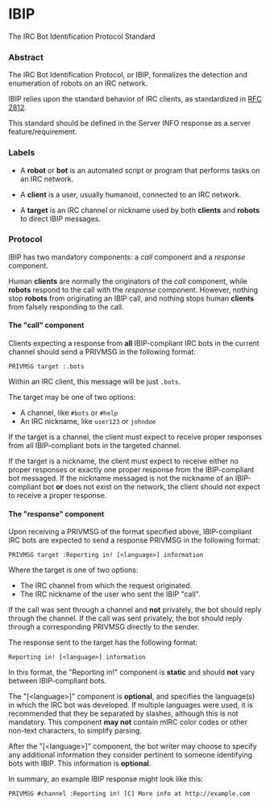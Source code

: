 # IBIP
The IRC Bot Identification Protocol Standard

### Abstract

The IRC Bot Identification Protocol, or IBIP, formalizes the detection
and enumeration of robots on an IRC network.

IBIP relies upon the standard behavior of IRC clients, as standardized in
[RFC 2812](https://tools.ietf.org/html/rfc2812).

This standard should be defined in the Server INFO response as a server feature/requirement.

### Labels

* A **robot** or **bot** is an automated script or program that performs tasks
on an IRC network.

* A **client** is a user, usually humanoid, connected to an IRC network.

* A **target** is an IRC channel or nickname used by both **clients** and
**robots** to direct IBIP messages.

### Protocol

IBIP has two mandatory components: a *call* component and a *response* component.

Human **clients** are normally the originators of the *call* component, while
**robots** respond to the call with the *response* component. However, nothing
stop **robots** from originating an IBIP call, and nothing stops human
**clients** from falsely responding to the call.

#### The "call" component

Clients expecting a response from **all** IBIP-compliant IRC bots in the current
channel should send a PRIVMSG in the following format:

```
PRIVMSG target :.bots
```

Within an IRC client, this message will be just `.bots`.

The target may be one of two options:

* A channel, like `#bots` or `#help`
* An IRC nickname, like `user123` or `johndoe`

If the target is a channel, the client must expect to receive proper responses
from all IBIP-compliant bots in the targeted channel.

If the target is a nickname, the client must expect to receive either no proper
responses or exactly one proper response from the IBIP-compliant bot messaged.
If the nickname messaged is not the nickname of an IBIP-compliant bot **or** does
not exist on the network, the client should not expect to receive a proper
response.

#### The "response" component

Upon receiving a PRIVMSG of the format specified above, IBIP-compliant IRC bots
are expected to send a response PRIVMSG in the following format:

```
PRIVMSG target :Reporting in! [<language>] information
```

Where the target is one of two options:

* The IRC channel from which the request originated.
* The IRC nickname of the user who sent the IBIP "call".

If the call was sent through a channel and **not** privately, the bot should
reply through the channel. If the call was sent privately, the bot should reply
through a corresponding PRIVMSG directly to the sender.

The response sent to the target has the following format:

```
Reporting in! [<language>] information
```

In this format, the "Reporting in!" component is **static** and should **not**
vary between IBIP-compliant bots.

The "[\<language\>]" component is **optional**, and specifies the language(s)
in which the IRC bot was developed. If multiple languages were used, it is
recommended that they be separated by slashes, although this is not mandatory.
This component **may not** contain mIRC color codes or other non-text
characters, to simplify parsing.

After the "[\<language\>]" component, the bot writer may choose to specify any
additional information they consider pertinent to someone identifying bots with
IBIP. This information is **optional**.

In summary, an example IBIP response might look like this:

```
PRIVMSG #channel :Reporting in! [C] More info at http://example.com
```
